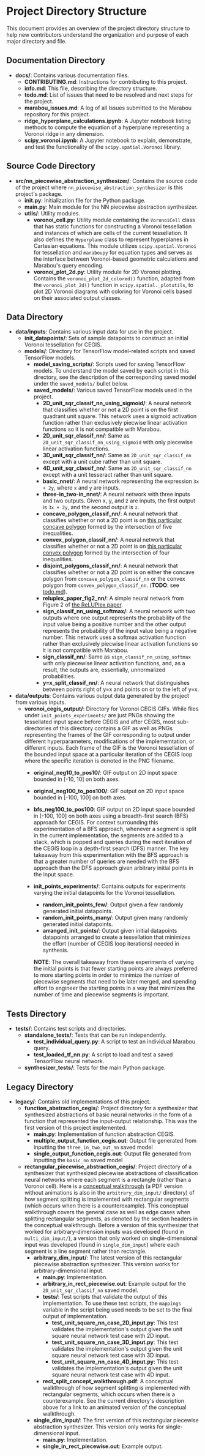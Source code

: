 # Project Directory Structure

This document provides an overview of the project directory structure to help new contributors understand the organization and purpose of each major directory and file.

## Documentation Directory
- **docs/**: Contains various documentation files.
  - **CONTRIBUTING.md**: Instructions for contributing to this project.
  - **info.md**: This file, describing the directory structure.
  - **todo.md**: List of issues that need to be resolved and next steps for the project.
  - **marabou_issues.md**: A log of all Issues submitted to the Marabou repository for this project.
  - **ridge_hyperplane_calculations.ipynb**: A Jupyter notebook listing methods to compute the equation of a hyperplane representing a Voronoi ridge in any dimension.
  - **scipy_voronoi.ipynb**: A Jupyter notebook to explain, demonstrate, and test the functionality of the `scipy.spatial.Voronoi` library.

## Source Code Directory
- **src/nn_piecewise_abstraction_synthesizer/**: Contains the source code of the project where `nn_piecewise_abstraction_synthesizer` is this project's package.
  - **__init__.py**: Initialization file for the Python package.
  - **main.py**: Main module for the NN piecewise abstraction synthesizer.
  - **utils/**: Utility modules.
    - **voronoi_cell.py**: Utility module containing the `VoronoiCell` class that has static functions for constructing a Voronoi tessellation and instances of which are cells of the current tessellation. It also defines the `Hyperplane` class to represent hyperplanes in Cartesian equations. This module utilizes `scipy.spatial.Voronoi` for tessellation and `maraboupy` for equation types and serves as the interface between Voronoi-based geometric calculations and Marabou's query encoding.
    - **voronoi_plot_2d.py**: Utility module for 2D Voronoi plotting. Contains the `voronoi_plot_2d_colored()` function, adapted from the `voronoi_plot_2d()` function in `scipy.spatial._plotutils`, to plot 2D Voronoi diagrams with coloring for Voronoi cells based on their associated output classes.

## Data Directory
- **data/inputs**: Contains various input data for use in the project.
  - **init_datapoints/**: Sets of sample datapoints to construct an initial Voronoi tessellation for CEGIS.
  - **models/**: Directory for TensorFlow model-related scripts and saved TensorFlow models.
    - **model_saving_scripts/**: Scripts used for saving TensorFlow models. To understand the model saved by each script in this directory, see the description of the corresponding saved model under the `saved_models/` bullet below.
    - **saved_models/**: Various saved TensorFlow models used in the project.
      - **2D_unit_sqr_classif_nn_using_sigmoid/**: A neural network that classifies whether or not a 2D point is on the first quadrant unit square. This network uses a sigmoid activation function rather than exclusively piecwise linear activation functions so it is not compatible with Marabou.
      - **2D_unit_sqr_classif_nn/**: Same as `2D_unit_sqr_classif_nn_using_sigmoid` with only piecewise linear activation functions.
      - **3D_unit_sqr_classif_nn/**: Same as `2D_unit_sqr_classif_nn` except with a unit cube rather than unit square.
      - **4D_unit_sqr_classif_nn/**: Same as `2D_unit_sqr_classif_nn` except with a unit tesseract rather than unit square.
      - **basic_nnet/**: A neural network representing the expression `3x + 2y`, where `x` and `y` are inputs.
      - **three-in_two-in_nnet/**: A neural network with three inputs and two outputs. Given x, y, and z are inputs, the first output is `3x + 2y`, and the second output is `z`.
      - **concave_polygon_classif_nn/**: A neural network that classifies whether or not a 2D point is on [this particular concave polygon](https://www.desmos.com/calculator/xu2oemndhd) formed by the intersection of five inequalities.
      - **convex_polygon_classif_nn/**: A neural network that classifies whether or not a 2D point is on [this particular convex polygon](https://www.desmos.com/calculator/ttlg7n5eun) formed by the intersection of four inequalities.
      - **disjoint_polygons_classif_nn/**: A neural network that classifies whether or not a 2D point is on either the concave polygon from `concave_polygon_classif_nn` or the convex polygon from `convex_polygon_classif_nn`. (**TODO**: see [todo.md](todo.md)).
      - **reluplex_paper_fig2_nn/**: A simple neural network from Figure 2 of [the ReLUPlex paper](https://arxiv.org/pdf/1702.01135).
      - **sign_classif_nn_using_softmax/**: A neural network with two outputs where one output represents the probability of the input value being a positive number and the other output represents the probability of the input value being a negative number. This network uses a softmax activation function rather than exclusively piecwise linear activation functions so it is not compatible with Marabou.
      - **sign_classif_nn/**: Same as `sign_classif_nn_using_softmax` with only piecewise linear activation functions, and, as a result, the outputs are, essentially, unnormalized probabilities.
      - **y=x_split_classif_nn/**: A neural network that distinguishes between points right of y=x and points on or to the left of y=x.
- **data/outputs**: Contains various output data generated by the project from various inputs.
  - **voronoi_cegis_output/**: Directory for Voronoi CEGIS GIFs. While files under `init_points_experiments/` are just PNGs showing the tessellated input space before CEGIS and after CEGIS, most sub-directories of this directory contains a GIF as well as PNGs representing the frames of the GIF corresponding to output under different hyperparameters, modifications of the implememtation, or different inputs. Each frame of the GIF is the Voronoi tessellation of the bounded input space at a particular iteration of the CEGIS loop where the specific iteration is denoted in the PNG filename.
    - **original_neg10_to_pos10/**: GIF output on 2D input space bounded in [-10, 10] on both axes.
    - **original_neg100_to_pos100/**: GIF output on 2D input space bounded in [-100, 100] on both axes.
    - **bfs_neg100_to_pos100**: GIF output on 2D input space bounded in [-100, 100] on both axes using a breadth-first search (BFS) approach for CEGIS. For context surrounding this experimentation of a BFS approach, whenever a segment is split in the current implementation, the segments are added to a stack, which is popped and queries during the next iteration of the CEGIS loop in a depth-first search (DFS) manner. The key takeaway from this experimentation with the BFS approach is that a greater number of queries are needed with the BFS approach than the DFS approach given arbitrary initial points in the input space.
    - **init_points_experiments/**: Contains outputs for experiments varying the initial datapoints for the Voronoi tessellation.
      - **random_init_points_few/**: Output given a few randomly generated initial datapoints.
      - **random_init_points_many/**: Output given many randomly generated initial datapoints.
      - **arranged_init_points/**: Output given initial datapoints datapoints arranged to create a tessellation that minimizes the effort (number of CEGIS loop iterations) needed in synthesis.
      
      **NOTE**: The overall takeaway from these experiments of varying the initial points is that fewer starting points are always preferred to more starting points in order to minimize the number of piecewise segments that need to be later merged, and spending effort to engineer the starting points in a way that minimizes the number of time and piecewise segments is important.

## Tests Directory
- **tests/**: Contains test scripts and directories.
  - **standalone_tests/**: Tests that can be run independently.
    - **test_individual_query.py**: A script to test an individual Marabou query.
    - **test_loaded_tf_nn.py**: A script to load and test a saved TensorFlow neural network.
  - **synthesizer_tests/**: Tests for the main Python package.

## Legacy Directory
- **legacy/**: Contains old implementations of this project.
  - **function_abstraction_cegis/**: Project directory for a synthesizer that synthesized abstractions of basic neural networks in the form of a function that represented the input-output relationship. This was the first version of this project implemented.
    - **main.py**: Implementation of function abstraction CEGIS.
    - **multiple_output_function_cegis.out**: Output file generated from inputting the `three_in_two_out_nn` saved model
    - **single_output_function_cegis.out**: Output file generated from inputting the `basic_nn` saved model
  - **rectangular_piecewise_abstraction_cegis/**: Project directory of a synthesizer that synthesized piecewise abstractions of classification neural networks where each segment is a rectangle (rather than a Voronoi cell). Here is a [conceptual walkthrough](https://docs.google.com/presentation/d/1qMwuZ1n9Nw8i9b3uD0gpT2coKixjOPPxM46aJkbJBpg/edit?usp=sharing) (a PDF version without animations is also in the `arbitrary_dim_input/` directory) of how segment splitting is implemented with rectangular segments (which occurs when there is a counterexample). This conceptual walkthrough covers the general case as well as edge cases when splitting rectangular segments, as denoted by the section headers in the conceptual walkthrough. Before a version of this synthesizer that worked for arbitrary-dimension inputs was developed (found in `multi_dim_input/`), a version that only worked on single-dimensional input was developed (found in `single_dim_input`) where each segment is a line segment rather than rectangle.
    - **arbitrary_dim_input/**: The latest version of this rectangular piecewise abstraction synthesizer. This version works for arbitrary-dimensional input.
      - **main.py**: Implementation.
      - **arbitrary_in_rect_piecewise.out**: Example output for the `2D_unit_sqr_classif_nn` saved model.
      - **tests/**: Test scripts that validate the output of this implementation. To use these test scripts, the `mappings` variable in the script being used needs to be set to the final output of implementation.
        - **test_unit_square_nn_case_2D_input.py**: This test validates the implementation's output given the unit square neural network test case with 2D input.
        - **test_unit_square_nn_case_3D_input.py**: This test validates the implementation's output given the unit square neural network test case with 3D input.
        - **test_unit_square_nn_case_4D_input.py**: This test validates the implementation's output given the unit square neural network test case with 4D input.
      - **rect_split_concept_walkthrough.pdf**: A conceptual walkthrough of how segment splitting is implemented with rectangular segments, which occurs when there is a counterexample. See the current directory's description above for a link to an animated version of the conceptual walkthrough.
    - **single_dim_input/**: The first version of this rectangular piecewise abstraction synthesizer. This version only works for single-dimensional input.
      - **main.py**: Implementation.
      - **single_in_rect_piecewise.out**: Example output.